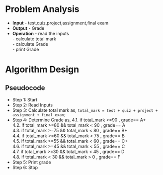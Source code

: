 # Problem Analysis
+ **Input** - test,quiz,project,assignment,final exam
+ **Output** - Grade
+ **Operation** - read the inputs\
                - calculate total mark \
                - calculate Grade\
                - print Grade
# Algorithm Design
## Pseudocode
+ Step 1: Start
+ Step 2: Read Inputs
+ Step 3: Calculate total mark as,
       ```
      total_mark = test + quiz + project + assignment + final_exam;
      ```
+ Step 4: Determine Grade as,
     4.1. if total_mark >=90 , grade== A+\
     4.2. if total_mark >=80 && total_mark < 90 , grade== A\
     4.3. if total_mark >=75 && total_mark < 80 , grade== B+\
     4.4. if total_mark >=60 && total_mark < 75 , grade== B\
     4.5. if total_mark >=55 && total_mark < 60 , grade== C+\
     4.6. if total_mark >=45 && total_mark < 55 , grade== C\
     4.7. if total_mark >=30 && total_mark < 45 , grade== D\
     4.8. if total_mark < 30 && total_mark > 0  , grade== F
+ Step 5: Print grade
+ Step 6: Stop
